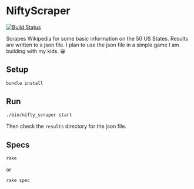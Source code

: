 # NiftyScraper
[![Build Status](https://travis-ci.org/rolyatwilson/NiftyScraper.svg?branch=master)](https://travis-ci.org/rolyatwilson/NiftyScraper)

Scrapes Wikipedia for some basic information on the 50 US States.
Results are written to a json file.
I plan to use the json file in a simple game I am building with my kids. 😀

## Setup
```bash
bundle install
```

## Run
```bash
./bin/nifty_scraper start
```
Then check the `results` directory for the json file.

## Specs
```bash
rake
```
or
```bash
rake spec
```
